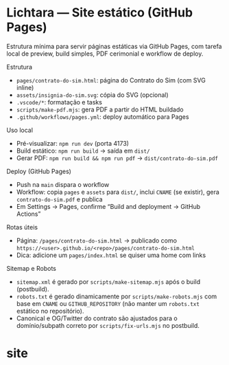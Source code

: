 Lichtara — Site estático (GitHub Pages)
======================================

Estrutura mínima para servir páginas estáticas via GitHub Pages, com tarefa local de preview, build simples, PDF cerimonial e workflow de deploy.

Estrutura
- `pages/contrato-do-sim.html`: página do Contrato do Sim (com SVG inline)
- `assets/insignia-do-sim.svg`: cópia do SVG (opcional)
- `.vscode/*`: formatação e tasks
- `scripts/make-pdf.mjs`: gera PDF a partir do HTML buildado
- `.github/workflows/pages.yml`: deploy automático para Pages

Uso local
- Pré-visualizar: `npm run dev` (porta 4173)
- Build estático: `npm run build` → saída em `dist/`
- Gerar PDF: `npm run build && npm run pdf` → `dist/contrato-do-sim.pdf`

Deploy (GitHub Pages)
- Push na `main` dispara o workflow
- Workflow: copia `pages` e `assets` para `dist/`, inclui `CNAME` (se existir), gera `contrato-do-sim.pdf` e publica
- Em Settings → Pages, confirme “Build and deployment → GitHub Actions”

Rotas úteis
- Página: `/pages/contrato-do-sim.html` → publicado como `https://<user>.github.io/<repo>/pages/contrato-do-sim.html`
- Dica: adicione um `pages/index.html` se quiser uma home com links

Sitemap e Robots
- `sitemap.xml` é gerado por `scripts/make-sitemap.mjs` após o build (postbuild).
- `robots.txt` é gerado dinamicamente por `scripts/make-robots.mjs` com base em `CNAME` ou `GITHUB_REPOSITORY` (não manter um `robots.txt` estático no repositório).
- Canonical e OG/Twitter do contrato são ajustados para o domínio/subpath correto por `scripts/fix-urls.mjs` no postbuild.
# site
